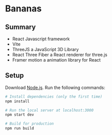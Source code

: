 # Bananas

## Summary
- React Javascript framework
- Vite
- ThreeJS a JavaScript 3D Library
- React Three Fiber a React renderer for three.js
- Framer motion a animation library for React

## Setup
Download [Node.js](https://nodejs.ord/en/download/).
Run the following commands:

``` bash
# Install dependencies (only the first time) 
npm install

# Run the local server at localhost:3000
npm start dev

# Build for production
npm run build
```